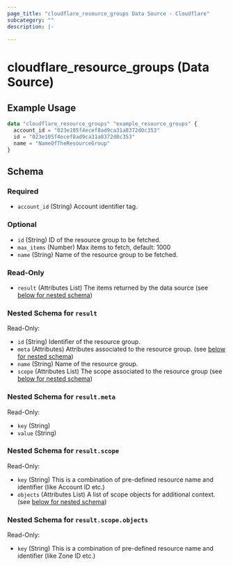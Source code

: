 ```yaml
---
page_title: "cloudflare_resource_groups Data Source - Cloudflare"
subcategory: ""
description: |-
  
---
```


# cloudflare_resource_groups (Data Source)



## Example Usage

```terraform
data "cloudflare_resource_groups" "example_resource_groups" {
  account_id = "023e105f4ecef8ad9ca31a8372d0c353"
  id = "023e105f4ecef8ad9ca31a8372d0c353"
  name = "NameOfTheResourceGroup"
}
```

<!-- schema generated by tfplugindocs -->
## Schema

### Required

- `account_id` (String) Account identifier tag.

### Optional

- `id` (String) ID of the resource group to be fetched.
- `max_items` (Number) Max items to fetch, default: 1000
- `name` (String) Name of the resource group to be fetched.

### Read-Only

- `result` (Attributes List) The items returned by the data source (see [below for nested schema](#nestedatt--result))

<a id="nestedatt--result"></a>
### Nested Schema for `result`

Read-Only:

- `id` (String) Identifier of the resource group.
- `meta` (Attributes) Attributes associated to the resource group. (see [below for nested schema](#nestedatt--result--meta))
- `name` (String) Name of the resource group.
- `scope` (Attributes List) The scope associated to the resource group (see [below for nested schema](#nestedatt--result--scope))

<a id="nestedatt--result--meta"></a>
### Nested Schema for `result.meta`

Read-Only:

- `key` (String)
- `value` (String)


<a id="nestedatt--result--scope"></a>
### Nested Schema for `result.scope`

Read-Only:

- `key` (String) This is a combination of pre-defined resource name and identifier (like Account ID etc.)
- `objects` (Attributes List) A list of scope objects for additional context. (see [below for nested schema](#nestedatt--result--scope--objects))

<a id="nestedatt--result--scope--objects"></a>
### Nested Schema for `result.scope.objects`

Read-Only:

- `key` (String) This is a combination of pre-defined resource name and identifier (like Zone ID etc.)


